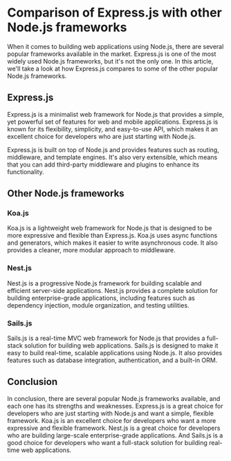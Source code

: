 # Comparison of Express.js with other Node.js frameworks
When it comes to building web applications using Node.js, there are several popular frameworks available in the market. Express.js is one of the most widely used Node.js frameworks, but it's not the only one. In this article, we'll take a look at how Express.js compares to some of the other popular Node.js frameworks.

## **Express.js**
Express.js is a minimalist web framework for Node.js that provides a simple, yet powerful set of features for web and mobile applications. Express.js is known for its flexibility, simplicity, and easy-to-use API, which makes it an excellent choice for developers who are just starting with Node.js.

Express.js is built on top of Node.js and provides features such as routing, middleware, and template engines. It's also very extensible, which means that you can add third-party middleware and plugins to enhance its functionality.

## Other Node.js frameworks
### **Koa.js**
Koa.js is a lightweight web framework for Node.js that is designed to be more expressive and flexible than Express.js. Koa.js uses async functions and generators, which makes it easier to write asynchronous code. It also provides a cleaner, more modular approach to middleware.

### **Nest.js**
Nest.js is a progressive Node.js framework for building scalable and efficient server-side applications. Nest.js provides a complete solution for building enterprise-grade applications, including features such as dependency injection, module organization, and testing utilities.

### **Sails.js**
Sails.js is a real-time MVC web framework for Node.js that provides a full-stack solution for building web applications. Sails.js is designed to make it easy to build real-time, scalable applications using Node.js. It also provides features such as database integration, authentication, and a built-in ORM.


## Conclusion
In conclusion, there are several popular Node.js frameworks available, and each one has its strengths and weaknesses. Express.js is a great choice for developers who are just starting with Node.js and want a simple, flexible framework. Koa.js is an excellent choice for developers who want a more expressive and flexible framework. Nest.js is a great choice for developers who are building large-scale enterprise-grade applications. And Sails.js is a good choice for developers who want a full-stack solution for building real-time web applications.